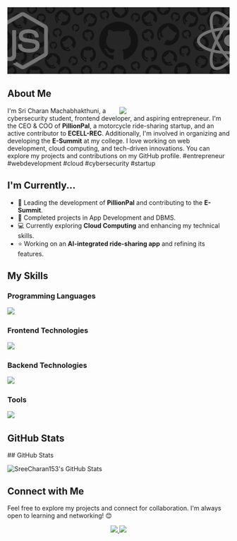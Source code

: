 <img src="git.png"> 

<h2>About Me</h2>  
<div>   
  <img src="https://cdn.dribbble.com/users/1708950/screenshots/4188877/developer_med.gif" align="right" width="250">    
  <p>I'm Sri Charan Machabhakthuni, a cybersecurity student, frontend developer, and aspiring entrepreneur.  
  I'm the CEO & COO of <b>PillionPal</b>, a motorcycle ride-sharing startup, and an active contributor to <b>ECELL-REC</b>.  
  Additionally, I'm involved in organizing and developing the <b>E-Summit</b> at my college.  
  I love working on web development, cloud computing, and tech-driven innovations.  
  You can explore my projects and contributions on my GitHub profile.  
  #entrepreneur #webdevelopment #cloud #cybersecurity #startup</p>  
</div>  

<h2>I'm Currently...</h2>  
<ul>
  <li>🔭 Leading the development of <b>PillionPal</b> and contributing to the <b>E-Summit</b>.</li>
  <li>🌱 Completed projects in App Development and DBMS.</li>
  <li>💻 Currently exploring <b>Cloud Computing</b> and enhancing my technical skills.</li>
  <li>⭐ Working on an <b>AI-integrated ride-sharing app</b> and refining its features.</li>
</ul>

<h2>My Skills</h2>  

<h3>Programming Languages</h3>  
<p>   
  <a href="https://skillicons.dev">     
    <img src="https://skillicons.dev/icons?i=c,cpp,js,python,java" />   
  </a> 
</p>  

<h3>Frontend Technologies</h3>  
<p>   
  <a href="https://skillicons.dev">     
    <img src="https://skillicons.dev/icons?i=react,html,css,bootstrap,tailwind" />   
  </a> 
</p>  

<h3>Backend Technologies</h3>  
<p> 
  <a href="https://skillicons.dev">     
    <img src="https://skillicons.dev/icons?i=nodejs,express,mongodb,mysql,aws" />   
  </a> 
</p>  

<h3>Tools</h3>  
<p> 
  <a href="https://skillicons.dev">     
    <img src="https://skillicons.dev/icons?i=git,github,vscode,figma,notion,firebase" />   
  </a> 
</p>  

<h2>GitHub Stats</h2>  
## GitHub Stats

![SreeCharan153's GitHub Stats](https://github-readme-stats.vercel.app/api?username=SreeCharan153&show_icons=true&theme=dark)


<h2>Connect with Me</h2>  
<p>Feel free to explore my projects and connect for collaboration. I'm always open to learning and networking! 😊</p>  
<p align="center">   
  <a href="https://www.linkedin.com/in/sree-charan-machabhakthuni/">     
    <img src="https://skillicons.dev/icons?i=linkedin" />   
  </a>   
  <a href="mailto:sricharanmachabhakthuni@gmail.com">     
    <img src="https://skillicons.dev/icons?i=gmail" />   
  </a> 
</p>
